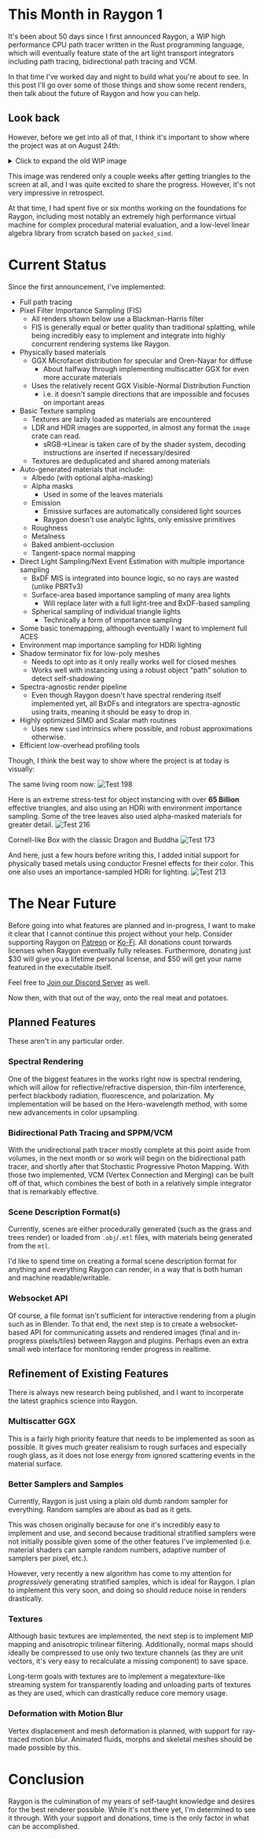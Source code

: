 This Month in Raygon 1
========================

It's been about 50 days since I first announced Raygon, a WIP high performance CPU path tracer written in the Rust programming language, which will eventually feature state of the art light transport integrators including path tracing, bidirectional path tracing and VCM.

In that time I've worked day and night to build what you're about to see. In this post I'll go over some of those things and show some recent renders, then talk about the future of Raygon and how you can help.

## Look back

However, before we get into all of that, I think it's important to show where the project was at on August 24th:

<details>
<summary>
Click to expand the old WIP image
</summary>

![Old Demo][old_demo]
</details>

This image was rendered only a couple weeks after getting triangles to the screen at all, and I was quite excited to share the progress. However, it's not very impressive in retrospect.

At that time, I had spent five or six months working on the foundations for Raygon, including most notably an extremely high performance virtual machine for complex procedural material evaluation, and a low-level linear algebra library from scratch based on `packed_simd`.

# Current Status

Since the first announcement, I've implemented:

* Full path tracing
* Pixel Filter Importance Sampling (FIS)
    * All renders shown below use a Blackman-Harris filter
    * FIS is generally equal or better quality than traditional splatting, while being incredibly easy to implement and integrate into highly concurrent rendering systems like Raygon.
* Physically based materials
    * GGX Microfacet distribution for specular and Oren-Nayar for diffuse
        * About halfway through implementing multiscatter GGX for even more accurate materials
    * Uses the relatively recent GGX Visible-Normal Distribution Function
        * i.e. it doesn't sample directions that are impossible and focuses on important areas
* Basic Texture sampling
    * Textures are lazily loaded as materials are encountered
    * LDR and HDR images are supported, in almost any format the `image` crate can read.
        * sRGB->Linear is taken care of by the shader system, decoding instructions are inserted if necessary/desired
    * Textures are deduplicated and shared among materials
* Auto-generated materials that include:
    * Albedo (with optional alpha-masking)
    * Alpha masks
        * Used in some of the leaves materials
    * Emission
        * Emissive surfaces are automatically considered light sources
        * Raygon doesn't use analytic lights, only emissive primitives
    * Roughness
    * Metalness
    * Baked ambient-occlusion
    * Tangent-space normal mapping
* Direct Light Sampling/Next Event Estimation with multiple importance sampling
    * BxDF MIS is integrated into bounce logic, so no rays are wasted (unlike PBRTv3)
    * Surface-area based importance sampling of many area lights
        * Will replace later with a full light-tree and BxDF-based sampling
    * Spherical sampling of individual triangle lights
        * Technically a form of importance sampling
* Some basic tonemapping, although eventually I want to implement full ACES
* Environment map importance sampling for HDRi lighting
* Shadow terminator fix for low-poly meshes
    * Needs to opt into as it only really works well for closed meshes
    * Works well with instancing using a robust object "path" solution to detect self-shadowing
* Spectra-agnostic render pipeline
    * Even though Raygon doesn't have spectral rendering itself implemented yet, all BxDFs and integrators are spectra-agnostic using traits, meaning it should be easy to drop in.
* Highly optimized SIMD and Scalar math routines
    * Uses new `simd` intrinsics where possible, and robust approximations otherwise.
* Efficient low-overhead profiling tools

Though, I think the best way to show where the project is at today is visually:

The same living room now:
![Test 198][test198]

Here is an extreme stress-test for object instancing with over **65 Billion** effective triangles, and also using an HDRi with environment importance sampling. Some of the tree leaves also used alpha-masked materials for greater detail.
![Test 216][test216]

Cornell-like Box with the classic Dragon and Buddha
![Test 173][test173]

And here, just a few hours before writing this, I added initial support for physically based metals using conductor Fresnel effects for their color. This one also uses an importance-sampled HDRi for lighting.
![Test 213][test213]

# The Near Future

Before going into what features are planned and in-progress, I want to make it clear that I cannot continue this project without your help. Consider supporting Raygon on [Patreon](https://www.patreon.com/raygon) or [Ko-Fi](https://www.ko-fi.com/raygon). All donations count torwards licenses when Raygon eventually fully releases. Furthermore, donating just $30 will give you a lifetime personal license, and $50 will get your name featured in the executable itself.

Feel free to [Join our Discord Server](https://discord.gg/Y54gQxH) as well.

Now then, with that out of the way, onto the real meat and potatoes.

## Planned Features

These aren't in any particular order.

### Spectral Rendering

One of the biggest features in the works right now is spectral rendering, which will allow for reflective/refractive dispersion, thin-film interference, perfect blackbody radiation,  fluorescence, and polarization. My implementation will be based on the Hero-wavelength method, with some new advancements in color upsampling.

### Bidirectional Path Tracing and SPPM/VCM

With the unidirectional path tracer mostly complete at this point aside from volumes, in the next month or so work will begin on the bidirectional path tracer, and shortly after that Stochastic Progressive Photon Mapping. With those two implemented, VCM (Vertex Connection and Merging) can be built off of that, which combines the best of both in a relatively simple integrator that is remarkably effective.

### Scene Description Format(s)

Currently, scenes are either procedurally generated (such as the grass and trees render) or loaded from `.obj`/`.mtl` files, with materials being generated from the `mtl`.

I'd like to spend time on creating a formal scene description format for anything and everything Raygon can render, in a way that is both human and machine readable/writable.

### Websocket API

Of course, a file format isn't sufficient for interactive rendering from a plugin such as in Blender. To that end, the next step is to create a websocket-based API for communicating assets and rendered images (final and in-progress pixels/tiles) between Raygon and plugins. Perhaps even an extra small web interface for monitoring render progress in realtime.

## Refinement of Existing Features

There is always new research being published, and I want to incorperate the latest graphics science into Raygon.

### Multiscatter GGX

This is a fairly high priority feature that needs to be implemented as soon as possible. It gives much greater realisism to rough surfaces and especially rough glass, as it does not lose energy from ignored scattering events in the material surface.

### Better Samplers and Samples

Currently, Raygon is just using a plain old dumb random sampler for everything. Random samples are about as bad as it gets.

This was chosen originally because for one it's incredibly easy to implement and use, and second because traditional stratified samplers were not initially possible given some of the other features I've implemented (i.e. material shaders can sample random numbers, adaptive number of samplers per pixel, etc.).

However, very recently a new algorithm has come to my attention for *progressively* generating stratified samples, which is ideal for Raygon. I plan to implement this very soon, and doing so should reduce noise in renders drastically.

### Textures

Although basic textures are implemented, the next step is to implement MIP mapping and anisotropic trilinear filtering. Additionally, normal maps should ideally be compressed to use only two texture channels (as they are unit vectors, it's very easy to recalculate a missing component) to save space.

Long-term goals with textures are to implement a megatexture-like streaming system for transparently loading and unloading parts of textures as they are used, which can drastically reduce core memory usage.

### Deformation with Motion Blur

Vertex displacement and mesh deformation is planned, with support for ray-traced motion blur. Animated fluids, morphs and skeletal meshes should be made possible by this.

# Conclusion

Raygon is the culmination of my years of self-taught knowledge and desires for the best renderer possible. While it's not there yet, I'm determined to see it through. With your support and donations, time is the only factor in what can be accomplished.

[old_demo]: ./assets/test34.png "Old Demo"
[test173]: ../assets/test173.png "Test 173"
[test198]: ../assets/test198.png "Test 198"
[test216]: ../assets/test216.png "Test 216"
[test213]: ./assets/test213.png "Test 213"